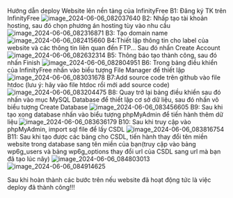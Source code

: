 Hướng dẫn deploy Website lên nền tảng của InfinityFree
B1: Đăng ký TK trên InfinityFree
![image_2024-06-06_082037640](https://github.com/TrungDQ2003/WP_Ecommerce/assets/129701793/03bc31a9-cb21-4ee3-a99d-128e389908a0)
B2: Nhấp tạo tài khoản hosting, sau đó chọn phương án hosting tùy vào nhu cầu
![image_2024-06-06_082316871](https://github.com/TrungDQ2003/WP_Ecommerce/assets/129701793/d710f41f-9452-4bfa-9cd1-dd922edded21)
B3: Tạo domain name
![image_2024-06-06_082415660](https://github.com/TrungDQ2003/WP_Ecommerce/assets/129701793/902696bf-446f-4773-bc49-ad4ed45b0cca)
B4:Thiết lập thông tin cho label của website và các thông tin liên quan đến FTP... Sau đó nhấn Create Account
![image_2024-06-06_082632314](https://github.com/TrungDQ2003/WP_Ecommerce/assets/129701793/0f33dea0-db20-498a-8c00-10efdb5e3fd5)
B5: Thông báo tạo thành công, sau đó nhấn Finish
![image_2024-06-06_082804951](https://github.com/TrungDQ2003/WP_Ecommerce/assets/129701793/8ba930d1-e775-4b48-b788-956982ea0149)
B6: Trong bảng điều khiển của InfinityFree nhấn vào biểu tượng File Manager để thiết lập
![image_2024-06-06_083031678](https://github.com/TrungDQ2003/WP_Ecommerce/assets/129701793/2125bdee-8047-4b6a-89d0-a702437124fc)
B7:Add source code trên github vào file htdoc (lưu ý: hãy vào file htdoc rồi mới add source code)
![image_2024-06-06_083204475](https://github.com/TrungDQ2003/WP_Ecommerce/assets/129701793/275b587c-dc14-423d-97fe-863ce7b4faf0)
B8: Quay trở lại bảng điều khiển sau đó nhấn vào mục MySQL Database để thiết lập cơ sở dữ liệu, sau đó nhấn vô biểu tượng Create Database
![image_2024-06-06_083456605](https://github.com/TrungDQ2003/WP_Ecommerce/assets/129701793/48b74b91-140a-4cda-9ba5-8fdb6c3ad491)
B9: Sau khi tạo xong database nhấn vào biểu tượng phpMyAdmin để tiến hành thêm dữ liệu
![image_2024-06-06_083636179](https://github.com/TrungDQ2003/WP_Ecommerce/assets/129701793/4a4f4b24-435d-4890-a965-134b3aa8e335)
B10: Sau khi truy cập vào phpMyAdmin, import sql file để lấy CSDL
![image_2024-06-06_083816754](https://github.com/TrungDQ2003/WP_Ecommerce/assets/129701793/5889e3a0-b028-4ef4-8460-c70a4feb8056)
B11: Sau khi tạo được các bảng cho CSDL, tiến hành thay đổi tên miền website trong database sang tên miền của bạn(truy cập vào bảng wp6g_users và bảng wp6g_options thay đổi url của CSDL sang url mà bạn đã tạo lúc nãy)
![image_2024-06-06_084803013](https://github.com/TrungDQ2003/WP_Ecommerce/assets/129701793/72fcffd9-0cfb-4a51-80fd-51b538f5681b)
![image_2024-06-06_084914625](https://github.com/TrungDQ2003/WP_Ecommerce/assets/129701793/3fa9b0a4-0bf7-4411-9f59-feb1360c48f4)

Sau khi hoàn thành các bước trên nếu website đã hoạt động tức là việc deploy đã thành công!!!
